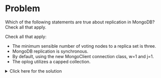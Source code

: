 # Problem
Which of the following statements are true about replication in MongoDB? Check all that apply.

Check all that apply:
 - The minimum sensible number of voting nodes to a replica set is three.
 - MongoDB replication is synchronous.
 - By default, using the new MongoClient connection class, w=1 and j=1.
 - The oplog utilizes a capped collection.

<details>
  <summary>Click here for the solution</summary>
    <ul>
      <li>The minimum sensible number of voting nodes to a replica set is three.</li>
      <li>The oplog utilizes a capped collection.</li>
	</ul>
</details>